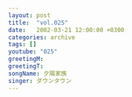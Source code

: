 ```yaml
---
layout: post
title:  "vol.025"
date:   2002-03-21 12:00:00 +0300
categories: archive
tags: []
youtube: "025"
greetingM: 
greetingT: 
songName: 夕陽家族
singer: ダウンタウン
---
```

